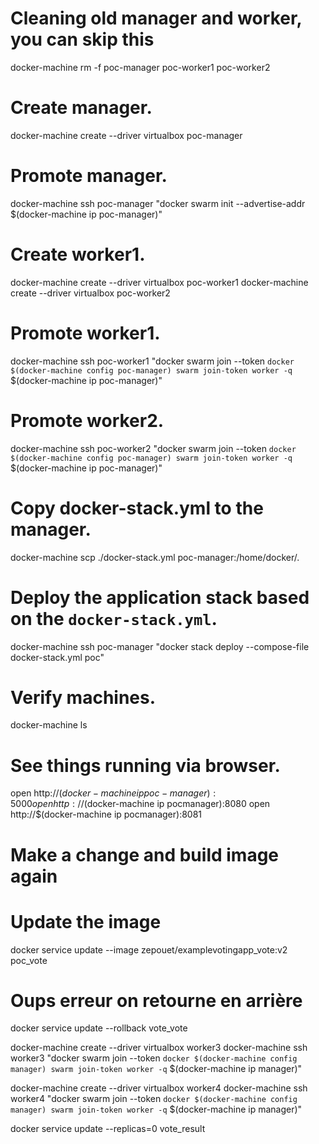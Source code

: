 # Cleaning old manager and worker, you can skip this
docker-machine rm -f poc-manager poc-worker1 poc-worker2

# Create manager.
docker-machine create --driver virtualbox poc-manager

# Promote manager.
docker-machine ssh poc-manager "docker swarm init --advertise-addr $(docker-machine ip poc-manager)"

# Create worker1.
docker-machine create --driver virtualbox poc-worker1
docker-machine create --driver virtualbox poc-worker2

# Promote worker1.
docker-machine ssh poc-worker1 "docker swarm join --token `docker $(docker-machine config poc-manager) swarm join-token worker -q` $(docker-machine ip poc-manager)"

# Promote worker2.
docker-machine ssh poc-worker2 "docker swarm join --token `docker $(docker-machine config poc-manager) swarm join-token worker -q` $(docker-machine ip poc-manager)"

# Copy docker-stack.yml to the manager.
docker-machine scp ./docker-stack.yml poc-manager:/home/docker/.

# Deploy the application stack based on the `docker-stack.yml`.
docker-machine ssh poc-manager "docker stack deploy --compose-file docker-stack.yml poc"

# Verify machines.
docker-machine ls

# See things running via browser.
open http://$(docker-machine ip poc-manager):5000
open http://$(docker-machine ip pocmanager):8080
open http://$(docker-machine ip pocmanager):8081

# Make a change and build image again
# Update the image
docker service update --image zepouet/examplevotingapp_vote:v2 poc_vote
# Oups erreur on retourne en arrière
docker service update --rollback vote_vote

docker-machine create --driver virtualbox worker3
docker-machine ssh worker3 "docker swarm join --token `docker $(docker-machine config manager) swarm join-token worker -q` $(docker-machine ip manager)"

docker-machine create --driver virtualbox worker4
docker-machine ssh worker4 "docker swarm join --token `docker $(docker-machine config manager) swarm join-token worker -q` $(docker-machine ip manager)"

docker service update --replicas=0 vote_result
